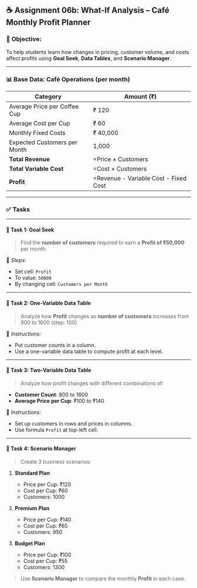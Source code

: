 ## ☕ **Assignment 06b: What-If Analysis – Café Monthly Profit Planner**

### 🎯 **Objective:**

To help students learn how changes in pricing, customer volume, and costs affect profits using **Goal Seek**, **Data Tables**, and **Scenario Manager**.

---

### 📊 **Base Data: Café Operations (per month)**

| Category                     | Amount (₹)                            |
| ---------------------------- | ------------------------------------- |
| Average Price per Coffee Cup | ₹ 120                                 |
| Average Cost per Cup         | ₹ 60                                  |
| Monthly Fixed Costs          | ₹ 40,000                              |
| Expected Customers per Month | 1,000                                 |
| **Total Revenue**            | =Price × Customers                    |
| **Total Variable Cost**      | =Cost × Customers                     |
| **Profit**                   | =Revenue - Variable Cost - Fixed Cost |

---

### ✅ **Tasks**

---

#### 🔹 **Task 1: Goal Seek**

> Find the **number of customers** required to earn a **Profit of ₹50,000** per month.

📌 *Steps:*

* Set cell: `Profit`
* To value: `50000`
* By changing cell: `Customers per Month`

---

#### 🔹 **Task 2: One-Variable Data Table**

> Analyze how **Profit** changes as **number of customers** increases from 800 to 1600 (step: 100).

📌 *Instructions:*

* Put customer counts in a column.
* Use a one-variable data table to compute profit at each level.

---

#### 🔹 **Task 3: Two-Variable Data Table**

> Analyze how profit changes with different combinations of:

* **Customer Count**: 800 to 1600
* **Average Price per Cup**: ₹100 to ₹140

📌 *Instructions:*

* Set up customers in rows and prices in columns.
* Use formula `Profit` at top-left cell.

---

#### 🔹 **Task 4: Scenario Manager**

> Create 3 business scenarios:

1. **Standard Plan**

   * Price per Cup: ₹120
   * Cost per Cup: ₹60
   * Customers: 1000

2. **Premium Plan**

   * Price per Cup: ₹140
   * Cost per Cup: ₹65
   * Customers: 950

3. **Budget Plan**

   * Price per Cup: ₹100
   * Cost per Cup: ₹55
   * Customers: 1300

> Use **Scenario Manager** to compare the monthly **Profit** in each case.

